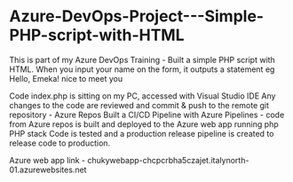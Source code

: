 # Azure-DevOps-Project---Simple-PHP-script-with-HTML
This is part of my Azure DevOps Training -  Built a simple PHP script with HTML.  When you input your name on the form, it outputs a statement eg Hello, Emeka! nice to meet you

Code index.php is sitting on my PC, accessed with Visual Studio IDE
Any changes to the code are reviewed and commit & push to the remote git repository - Azure Repos
Built a CI/CD Pipeline with Azure Pipelines - code from Azure repos is built and deployed to the Azure web app running php PHP stack
Code is tested and a production release pipeline is created to release code to production.

Azure web app link - chukywebapp-chcpcrbha5czajet.italynorth-01.azurewebsites.net


